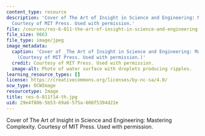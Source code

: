 ```yaml
---
content_type: resource
description: 'Cover of The Art of Insight in Science and Engineering: Mastering Complexity.
  Courtesy of MIT Press. Used with permission.'
file: /courses/res-6-011-the-art-of-insight-in-science-and-engineering-mastering-complexity-fall-2014/29e4f80b5b5369a6575a606f5394d22e_res-6-011f14-th.jpg
file_size: 9663
file_type: image/jpeg
image_metadata:
  caption: 'Cover of _The Art of Insight in Science and Engineering: Mastering Complexity_.
    (Courtesy of MIT Press. Used with permission.)'
  credit: Courtesy of MIT Press. Used with permission.
  image-alt: Photo of water surface with droplets producing ripples.
learning_resource_types: []
license: https://creativecommons.org/licenses/by-nc-sa/4.0/
ocw_type: OCWImage
resourcetype: Image
title: res-6-011f14-th.jpg
uid: 29e4f80b-5b53-69a6-575a-606f5394d22e
---
```

Cover of The Art of Insight in Science and Engineering: Mastering Complexity. Courtesy of MIT Press. Used with permission.